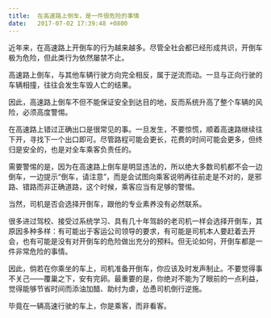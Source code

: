 ```yaml
---
title:  在高速路上倒车，是一件很危险的事情
date:   2017-07-02 17:39:48 +0800
---
```


近年来，在高速路上开倒车的行为越来越多。尽管全社会都已经形成共识，开倒车极为危险，但此类行为依然屡禁不止。

高速路上倒车，与其他车辆行驶方向完全相反，属于逆流而动。一旦与正向行驶的车辆相撞，往往会发生车毁人亡的结果。

因此，高速路上倒车不但不能保证安全到达目的地，反而系统升高了整个车辆的风险，必须高度警惕。

在高速路上错过正确出口是很常见的事。一旦发生，不要惊慌，顺着高速路继续往下开，寻找下一个出口即可。尽管路程可能会更长，花费的时间可能会更多，但终归是安全的，也是对全车乘客负责任的。

需要警惕的是，因为在高速路上倒车是明显违法的，所以绝大多数司机都不会一边倒车，一边提示“倒车，请注意”，而是会试图向乘客说明再往前走是不对的，是邪路、错路而非正确道路，这个时候，乘客应当有足够的警惕。

当然，司机是否会选择开倒车，跟他的专业素养没有必然联系。

很多进过驾校、接受过系统学习、具有几十年驾龄的老司机一样会选择开倒车，其原因多种多样：有可能出于客运公司领导的要求，有可能是司机本人要赶着去开会，也有可能是没有对开倒车的危险做出充分的预料。但无论如何，开倒车都是一件非常危险的事情。

因此，倘若在你乘坐的车上，司机准备开倒车，你应该及时发声制止。不要觉得事不关己——覆巢之下，安有完卵。最重要的是，你绝对不能为了眼前的一点利益，觉得能够节省时间而添油加醋、助纣为虐，怂恿司机倒行逆施。

毕竟在一辆高速行驶的车上，你是乘客，而非看客。<br />&nbsp;

<!--168-->


